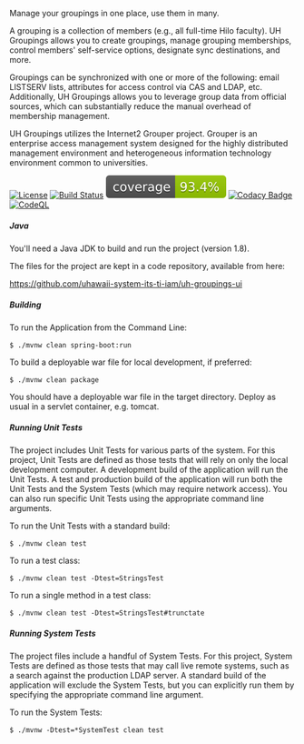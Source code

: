 Manage your groupings in one place, use them in many.

A grouping is a collection of members (e.g., all full-time Hilo faculty). UH Groupings allows you to create groupings, manage grouping memberships, control members' self-service options, designate sync destinations, and more.

Groupings can be synchronized with one or more of the following: email LISTSERV lists, attributes for access control via CAS and LDAP, etc. Additionally, UH Groupings allows you to leverage group data from official sources, which can substantially reduce the manual overhead of membership management.

UH Groupings utilizes the Internet2 Grouper project.  Grouper is an enterprise access management system designed for the highly distributed management environment and heterogeneous information technology environment common to universities.

[![License](https://img.shields.io/hexpm/l/plug.svg)](https://github.com/apereo/cas/blob/master/LICENSE)
[![Build Status](https://travis-ci.org/uhawaii-system-its-ti-iam/uh-groupings-ui.png?branch=master)](https://travis-ci.org/uhawaii-system-its-ti-iam/uh-groupings-ui)
[![Coverage Status](https://github.com/uhawaii-system-its-ti-iam/uh-groupings-ui/blob/badges/jacoco.svg)](https://github.com/uhawaii-system-its-ti-iam/uh-groupings-ui/actions/workflows/coverage.yml)
[![Codacy Badge](https://app.codacy.com/project/badge/Grade/5584742766ed46faa855dafe41a1cdc9)](https://www.codacy.com/gh/uhawaii-system-its-ti-iam/uh-groupings-ui/dashboard?utm_source=github.com&amp;utm_medium=referral&amp;utm_content=uhawaii-system-its-ti-iam/uh-groupings-ui&amp;utm_campaign=Badge_Grade)
[![CodeQL](https://github.com/uhawaii-system-its-ti-iam/uh-groupings-api/actions/workflows/codeql.yml/badge.svg)](https://github.com/uhawaii-system-its-ti-iam/uh-groupings-ui/actions/workflows/codeql.yml)

##### Java
You'll need a Java JDK to build and run the project (version 1.8).

The files for the project are kept in a code repository,
available from here:

https://github.com/uhawaii-system-its-ti-iam/uh-groupings-ui

##### Building
To run the Application from the Command Line:

    $ ./mvnw clean spring-boot:run

To build a deployable war file for local development, if preferred:

    $ ./mvnw clean package

You should have a deployable war file in the target directory.
Deploy as usual in a servlet container, e.g. tomcat.

##### Running Unit Tests
The project includes Unit Tests for various parts of the system.
For this project, Unit Tests are defined as those tests that will
rely on only the local development computer.
A development build of the application will run the Unit Tests.
A test and production build of the application will run both the
Unit Tests and the System Tests (which may require network access).
You can also run specific Unit Tests using the appropriate command
line arguments.

To run the Unit Tests with a standard build:

    $ ./mvnw clean test

To run a test class:

    $ ./mvnw clean test -Dtest=StringsTest

To run a single method in a test class:

    $ ./mvnw clean test -Dtest=StringsTest#trunctate

##### Running System Tests
The project files include a handful of System Tests.
For this project, System Tests are defined as those tests that may
call live remote systems, such as a search against the production
LDAP server. A standard build of the application will exclude the
System Tests, but you can explicitly run them by specifying the
appropriate command line argument.

To run the System Tests:

    $ ./mvnw -Dtest=*SystemTest clean test
